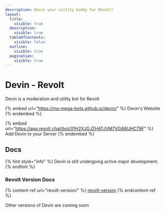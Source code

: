 ```yaml
---
description: Devin your utility buddy for Revolt!
layout:
  title:
    visible: true
  description:
    visible: true
  tableOfContents:
    visible: false
  outline:
    visible: true
  pagination:
    visible: true
---
```


# Devin - Revolt

Devin is a moderation and utility bot for Revolt



{% embed url="https://mu-mega-bots.github.io/devin/" %}
Devin's Website
{% endembed %}



{% embed url="https://app.revolt.chat/bot/01H2XJGJZHATJVM7VGAWJHC79F" %}
Add Devin to your Server
{% endembed %}

## Docs

{% hint style="info" %}
Devin is still undergoing active major development.
{% endhint %}

### Revolt Version Docs

{% content-ref url="revolt-version/" %}
[revolt-version](revolt-version/)
{% endcontent-ref %}

Other versions of Devin are coming soon
